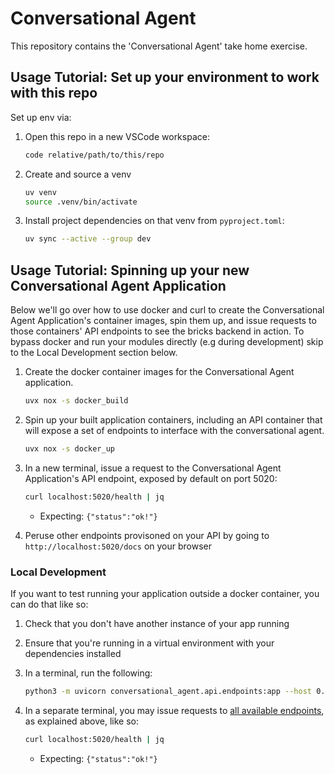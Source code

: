 # Conversational Agent

This repository contains the 'Conversational Agent' take home exercise.

## Usage Tutorial: Set up your environment to work with this repo
Set up env via:

1. Open this repo in a new VSCode workspace:
    ```sh
    code relative/path/to/this/repo
    ```

1. Create and source a venv
    ```sh
    uv venv
    source .venv/bin/activate
    ```

1. Install project dependencies on that venv from `pyproject.toml`:
    ```sh
    uv sync --active --group dev
    ```

## Usage Tutorial: Spinning up your new Conversational Agent Application
Below we'll go over how to use docker and curl to create the Conversational Agent Application's container images, spin them up, and issue requests to those containers' API endpoints to see the bricks backend in action. To bypass docker and run your modules
directly (e.g during development) skip to the Local Development section below.

1. Create the docker container images for the Conversational Agent application.
    ```sh
    uvx nox -s docker_build
    ```

2. Spin up your built application containers, including an API container that will expose a set of endpoints to interface with the conversational agent.
    ```sh
    uvx nox -s docker_up
    ```

3. In a new terminal, issue a request to the Conversational Agent Application's API endpoint, exposed by default on port 5020:
    ```sh
    curl localhost:5020/health | jq
    ```
      - Expecting: `{"status":"ok!"}`

4. Peruse other endpoints provisoned on your API by going to `http://localhost:5020/docs` on your browser

### Local Development
If you want to test running your application outside a docker container, you can do that like so:

1. Check that you don't have another instance of your app running

1. Ensure that you're running in a virtual environment with your dependencies installed

2. In a terminal, run the following:
    ```sh
    python3 -m uvicorn conversational_agent.api.endpoints:app --host 0.0.0.0 --port 5020
    ```

3. In a separate terminal, you may issue requests to [all available endpoints](http://localhost:5020/docs), as explained above, like so:
    ```sh
    curl localhost:5020/health | jq
    ```
    - Expecting: `{"status":"ok!"}`